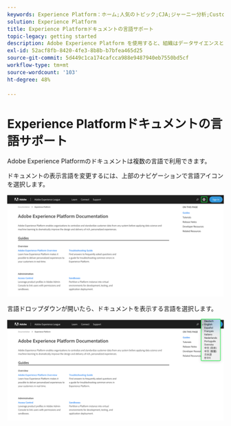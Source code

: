```yaml
---
keywords: Experience Platform：ホーム;人気のトピック;CJA;ジャーニー分析;Customer Journey Analytics;キャンペーンオーケストレーション;オーケストレーション;カスタマージャーニー;ジャーニー;ジャーニーオーケストレーション;機能;地域
solution: Experience Platform
title: Experience Platformドキュメントの言語サポート
topic-legacy: getting started
description: Adobe Experience Platform を使用すると、組織はデータサイエンスと機械学習を適用する前に顧客データを一元化および標準化して、パーソナライズされた豊かなエクスペリエンスの設計と配信を劇的に改善することができます。
exl-id: 52acf8fb-8420-4fe3-8b8b-b7bfea465d25
source-git-commit: 5d449c1ca174cafcca988e9487940eb7550bd5cf
workflow-type: tm+mt
source-wordcount: '103'
ht-degree: 48%

---
```


# Experience Platformドキュメントの言語サポート

Adobe Experience Platformのドキュメントは複数の言語で利用できます。

ドキュメントの表示言語を変更するには、上部のナビゲーションで言語アイコンを選択します。

![](../images/overview/documentation-language.png)

言語ドロップダウンが開いたら、ドキュメントを表示する言語を選択します。

![](../images/overview/documentation-language-select.png)
